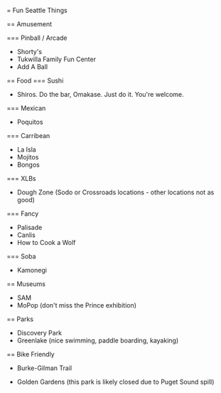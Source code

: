 = Fun Seattle Things

== Amusement

=== Pinball / Arcade
- Shorty's 
- Tukwilla Family Fun Center
- Add A Ball


== Food
=== Sushi
- Shiros. Do the bar, Omakase. Just do it. You're welcome.

=== Mexican
- Poquitos

=== Carribean
- La Isla
- Mojitos
- Bongos

=== XLBs
- Dough Zone (Sodo or Crossroads locations - other locations not as good)

=== Fancy
- Palisade
- Canlis
- How to Cook a Wolf

=== Soba
- Kamonegi 

== Museums
- SAM
- MoPop (don't miss the Prince exhibition)

== Parks
- Discovery Park
- Greenlake (nice swimming, paddle boarding, kayaking)

== Bike Friendly
- Burke-Gilman Trail

- Golden Gardens (this park is likely closed due to Puget Sound spill) 
